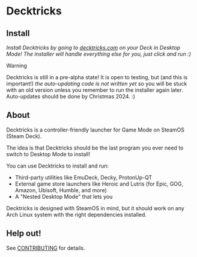 # Decktricks

## Install
*Install Decktricks by going to [decktricks.com](https://decktricks.com) on your Deck in Desktop Mode!*
*The installer will handle everything else for you, just click and run :)*

> [!WARNING]
> Decktricks is still in a pre-alpha state! It is open to testing, but (and this is important!)
> *the auto-updating code is not written yet* so you will be stuck with an old version unless you
> remember to run the installer again later. Auto-updates should be done by Christmas 2024. :)

## About
Decktricks is a controller-friendly launcher for Game Mode on SteamOS (Steam Deck).

The idea is that Decktricks should be the last program you ever need to switch to Desktop Mode to install!

You can use Decktricks to install and run:
* Third-party utilities like EmuDeck, Decky, ProtonUp-QT
* External game store launchers like Heroic and Lutris (for Epic, GOG, Amazon, Ubisoft, Humble, and more)
* A "Nested Desktop Mode" that lets you 

Decktricks is designed with SteamOS in mind, but it should work on any Arch Linux system with the right dependencies installed.

## Help out!
See [CONTRIBUTING](./CONTRIBUTING.md) for details. 
